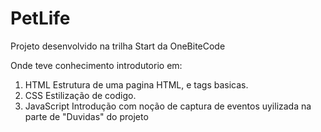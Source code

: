 # PetLife

Projeto desenvolvido na trilha Start da OneBiteCode

Onde teve conhecimento introdutorio em:

1. HTML
   Estrutura de uma pagina HTML, e tags basicas.
2. CSS
   Estilização de codigo.
3. JavaScript
   Introdução com noção de captura de eventos uyilizada na parte de "Duvidas" do projeto
